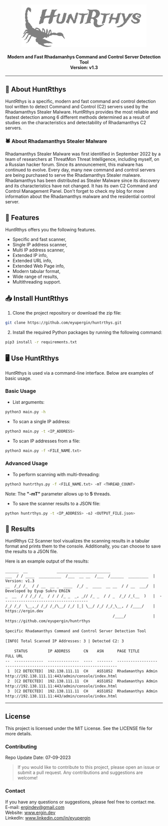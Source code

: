
<p align="center">
  <br>
  <a href="https://ergin.dev"><img src="https://raw.githubusercontent.com/EyupErgin/HuntRthys/main/.img/banner-gray.png" width="400px" alt="HuntRthys"></a>
</p>
<h4 align="center">Modern and Fast Rhadamanhys Command and Control Server Detection Tool<br> Version: v1.3 </h4>

---

## :scorpion:	About HuntRthys
HuntRthys is a specific, modern and fast command and control detection tool written to detect Command and Control (C2) servers used by the Rhadamanthys Stealer Malware. HuntRthys provides the most reliable and fastest detection among 6 different methods determined as a result of studies on the characteristics and detectability of Rhadamanthys C2 servers.

### :spider: About Rhadamanthys Stealer Malware
Rhadamanthys Stealer Malware was first identified in September 2022 by a team of researchers at ThreatMon Threat Intelligence, including myself, on a Russian hacker forum. Since its announcement, this malware has continued to evolve. Every day, many new command and control servers are being purchased to serve the Rhadamanthys Stealer malware. Rhadamanthys has been distributed as Stealer Malware since its discovery and its characteristics have not changed. It has its own C2 Command and Control Management Panel. Don't forget to check my blog for more information about the Rhadamanthys malware and the residential control server.

## :notebook:	Features
HuntRthys offers you the following features.

- Specific and fast scanner,
- Single IP address scanner,
- Multi IP address scanner,
- Extended IP info,
- Extended URL info,
- Extended Web Page info,
- Modern tabular format,
- Wide range of results,
- Multithreading support.

## :inbox_tray:	Install HuntRthys
1. Clone the project repository or download the zip file:
```bash
git clone https://github.com/eyupergin/huntrthys.git
```
2. Install the required Python packages by running the following command:
```bash
pip3 install -r requirements.txt
```
## :desktop_computer:	Use HuntRthys
HuntRthys is used via a command-line interface. Below are examples of basic usage.

### Basic Usage
- List arguments:
```bash
python3 main.py -h
```
- To scan a single IP address:
```bash
python3 main.py -t <IP_ADDRESS>
```
- To scan IP addresses from a file:
```bash
python3 main.py -f <FILE_NAME.txt>
```

### Advanced Usage
- To perform scanning with multi-threading:
```bash
python3 huntrthys.py -f <FILE_NAME.txt> -mT <THREAD_COUNT>
```
Note: The **"-mT"** parameter allows up to **5** threads.

- To save the scanner results to a JSON file:
```bash
python huntrthys.py -t <IP_ADDRESS> -oJ <OUTPUT_FILE.json>
```
## :mag_right: Results
HuntRthys C2 Scanner tool visualizes the scanning results in a tabular format and prints them to the console. 
Additionally, you can choose to save the results to a JSON file.

Here is an example output of the results:
```
______  __             ________________________
___  / / ____  __________  /___  __ __  /___  /______  _________  |  Version: v1.3
__  /_/ /_  / / __  __ _  ____  /_/ _  ____  __ __  / / __  ___/  |  Developed by Eyup Sukru ERGIN
_  __  / / /_/ /_  / / / /_ _  _, _// /_ _  / / _  /_/ /_(__  )   |  --------------------------------------
/_/ /_/  \__,_/ /_/ /_/\__/ /_/ |_| \__/ /_/ /_/_\__, / /____/    |  https://ergin.dev
                                                /____/            |  https://github.com/eyupergin/huntrthys

Specific Rhadamanthys Command and Control Server Detection Tool

[INFO] Total Scanned IP Addresses: 3 | Detected C2: 3

    STATUS         IP ADDRESS      CN    ASN      PAGE TITLE          FULL URL
--  -------------  --------------  ----  -------  ------------------  --------------------------------------------------
 1  [C2 DETECTED]  192.138.111.11  CH    AS51852  Rhadamanthys Admin  http://192.138.111.11:443/admin/console/index.html
 2  [C2 DETECTED]  192.138.111.11  CH    AS51852  Rhadamanthys Admin  http://192.138.111.11:443/admin/console/index.html
 3  [C2 DETECTED]  192.138.111.11  CH    AS51852  Rhadamanthys Admin  http://192.138.111.11:443/admin/console/index.html
```

---

## License
This project is licensed under the MIT License. See the LICENSE file for more details.

### Contributing
Repo Update Date: 07-09-2023 <br>
> If you would like to contribute to this project, please open an issue or submit a pull request. Any contributions and suggestions are welcome!

### Contact
If you have any questions or suggestions, please feel free to contact me.<br>
E-mail: ergindev@gmail.com <br>
Website: www.ergin.dev <br>
LinkedIn: www.linkedin.com/in/eyupergin<br>
